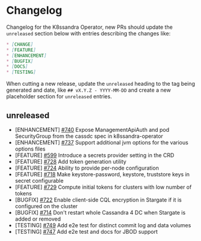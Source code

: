 # Changelog

Changelog for the K8ssandra Operator, new PRs should update the `unreleased` section below with entries describing the changes like:

```markdown
* [CHANGE]
* [FEATURE]
* [ENHANCEMENT]
* [BUGFIX]
* [DOCS]
* [TESTING]
```

When cutting a new release, update the `unreleased` heading to the tag being generated and date, like `## vX.Y.Z - YYYY-MM-DD` and create a new placeholder section for  `unreleased` entries.

## unreleased

* [ENHANCEMENT] [#740](https://github.com/k8ssandra/k8ssandra-operator/issues/740)  Expose ManagementApiAuth and pod SecurityGroup from the cassdc spec in k8ssandra-operator
* [ENHANCEMENT] [#737](https://github.com/k8ssandra/k8ssandra-operator/issues/737) Support additional jvm options for the various options files 
* [FEATURE] [#599](https://github.com/k8ssandra/k8ssandra-operator/issues/599) Introduce a secrets provider setting in the CRD
* [FEATURE] [#728](https://github.com/k8ssandra/k8ssandra-operator/issues/728) Add token generation utility
* [FEATURE] [#724](https://github.com/k8ssandra/k8ssandra-operator/issues/724) Ability to provide per-node configuration
* [FEATURE] [#718](https://github.com/k8ssandra/k8ssandra-operator/issues/718) Make keystore-password, keystore, truststore keys in secret configurable
* [FEATURE] [#729](https://github.com/k8ssandra/k8ssandra-operator/issues/729) Compute initial tokens for clusters with low number of tokens
* [BUGFIX] [#722](https://github.com/k8ssandra/k8ssandra-operator/issues/722) Enable client-side CQL encryption in Stargate if it is configured on the cluster
* [BUGFIX] [#714](https://github.com/k8ssandra/k8ssandra-operator/issues/714) Don't restart whole Cassandra 4 DC when Stargate is added or removed
* [TESTING] [#749](https://github.com/k8ssandra/k8ssandra-operator/issues/749) Add e2e test for distinct commit log and data volumes
* [TESTING] [#747](https://github.com/k8ssandra/k8ssandra-operator/issues/747) Add e2e test and docs for JBOD support
